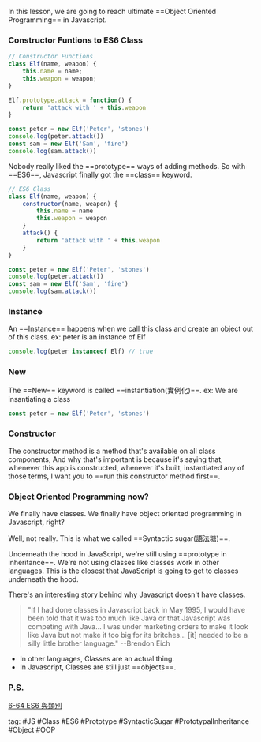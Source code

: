 In this lesson, we are going to reach ultimate ==Object Oriented Programming== in Javascript.

### Constructor Funtions to ES6 Class
```js
// Constructor Functions
class Elf(name, weapon) {
	this.name = name;
	this.weapon = weapon;
}

Elf.prototype.attack = function() {
	return 'attack with ' + this.weapon
}

const peter = new Elf('Peter', 'stones')
console.log(peter.attack())
const sam = new Elf('Sam', 'fire')
console.log(sam.attack())
```
Nobody really liked the ==prototype== ways of adding methods.
So with ==ES6==, Javascript finally got the ==class== keyword.
```js
// ES6 Class
class Elf(name, weapon) {
	constructor(name, weapon) {
		this.name = name
		this.weapon = weapon
	}
	attack() {
		return 'attack with ' + this.weapon
	}
}

const peter = new Elf('Peter', 'stones')
console.log(peter.attack())
const sam = new Elf('Sam', 'fire')
console.log(sam.attack())
```

### Instance
An ==Instance== happens when we call this class and create an object out of this class.
ex: peter is an instance of Elf
```js
console.log(peter instanceof Elf) // true
```

### New
The ==New== keyword is called ==instantiation(實例化)==. 
ex:  We are insantiating a class
```js
const peter = new Elf('Peter', 'stones')
```

### Constructor
The constructor method is a method that's available on all class components, And why that's important is because it's saying that, whenever this app is constructed, whenever it's built, instantiated any of those terms, I want you to ==run this constructor method first==.

### Object Oriented Programming now?
We finally have classes.
We finally have object oriented programming in Javascript, right?

Well, not really.
This is what we called ==Syntactic sugar(語法糖)==.

Underneath the hood in JavaScript, we're still using ==prototype in inheritance==.
We're not using classes like classes work in other languages.
This is the closest that JavaScript is going to get to classes underneath the hood.

There's an interesting story behind why Javascript doesn't have classes.
> "If I had done classes in Javascript back in May 1995, I would have been told that it was too much like Java or that Javascript was competing with Java... I was under marketing orders to make it look like Java but not make it too big for its britches... [it] needed to be a silly little brother language."                --Brendon Eich

- In other languages, Classes are an actual thing. 
- In Javascript, Classes are still just ==objects==.

### P.S.
[6-64 ES6 與類別](6-64%20ES6%20與類別.md)

tag: #JS #Class #ES6 #Prototype #SyntacticSugar #PrototypalInheritance #Object #OOP
